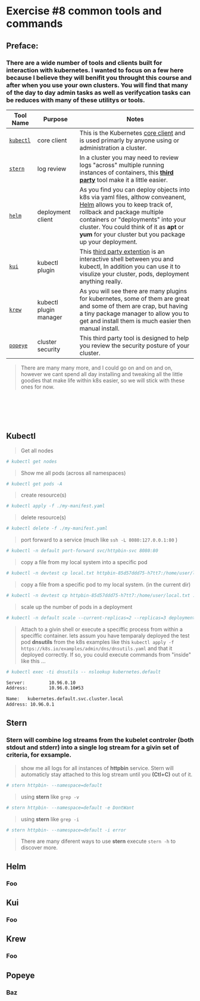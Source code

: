 # Exercise #8 common tools and commands

## Preface:
### There are a wide number of tools and clients built for interaction with kubernetes. I wanted to focus on a few here because I believe they will benifit you throught this course and after when you use your own clusters. You will find that many of the day to day admin tasks as well as verifycation tasks can be reduces with many of these utilitys or tools.

| Tool Name | Purpose | Notes |
--- | --- | ---
[`kubectl`](#Kubectl) | core client | This is the Kubernetes [core client](https://kubernetes.io/docs/reference/kubectl/overview/) and is used primarly by anyone using or administration a cluster.
[`stern`](#Stern) | log review | In a cluster you may need to review logs "across" multiple running instances of containers, this [__third party__](https://github.com/wercker/stern) tool make it a little easier. 
[`helm`](#Helm) | deployment client | As you find you can deploy objects into k8s via yaml files, althow conveanent, [Helm](https://helm.sh/docs/intro/quickstart/) allows you to keep track of, rollback and package multiple containers or "deployments" into your cluster. You could think of it as __apt__ or __yum__ for your cluster but you package up your deployment.
[`kui`](#Kui) | kubectl plugin | This [third party extention](https://github.com/IBM/kui) is an interactive shell between you and kubectl, In addition you can use it to visulize your cluster, pods, deployment anything really.
[`krew`](#Krew) | kubectl plugin manager | As you will see there are many plugins for kubernetes, some of them are great and some of them are crap, but having a tiny package manager to allow you to get and install them is much easier then manual install.  
[`popeye`](#Popeye) | cluster security | This third party tool is designed to help you review the security posture of your cluster.

> There are many many more, and I could go on and on and on, however we cant spend all day installing and tweaking all the little goodies that make life within k8s easier, so we will stick with these ones for now.

<br/>
<br/>
<br/>
<br/>

## Kubectl
> Get all nodes
```bash
# kubectl get nodes
```
> Show me all pods (across all namespaces)
```bash
# kubectl get pods -A
```
> create resource(s)
```bash
# kubectl apply -f ./my-manifest.yaml
```
> delete resource(s)
```bash
# kubectl delete -f ./my-manifest.yaml
```
> port forward to a service (much like `ssh -L 8080:127.0.0.1:80` )
```bash
# kubectl -n default port-forward svc/httpbin-svc 8080:80
```
> copy a file from my local system into a specific pod
```bash
# kubectl -n devtest cp local.txt httpbin-85d57ddd75-h7tt7:/home/user/local.txt
```
> copy a file from a specific pod to my local system. (in the current dir)
```bash
# kubectl -n devtest cp httpbin-85d57ddd75-h7tt7:/home/user/local.txt .
```
> scale up the number of pods in a deployment
```bash
# kubectl -n default scale --current-replicas=2 --replicas=3 deployment/httpbin
```
> Attach to a givin shell or execute a speciffic process from within a speciffic container. lets assum you have temparaly deployed the test pod __dnsutils__ from the k8s examples like this ``` kubectl apply -f https://k8s.io/examples/admin/dns/dnsutils.yaml ``` and that it deployed correctly. If so, you could execute commands from "inside" like this ...
```bash
# kubectl exec -ti dnsutils -- nslookup kubernetes.default

Server:         10.96.0.10
Address:        10.96.0.10#53

Name:   kubernetes.default.svc.cluster.local
Address: 10.96.0.1
```


## Stern
### Stern will combine log streams from the kubelet controler (both stdout and stderr) into a single __log stream__ for a givin set of criteria, for exsample.
> show me all logs for all instances of __httpbin__ service. Stern will automaticly stay attached to this log stream until you __(Ctl+C)__ out of it.
```bash
# stern httpbin- --namespace=default
```
> using __stern__ like `grep -v`
```bash
# stern httpbin- --namespace=default -e DontWant
```
> using __stern__ like `grep -i`
```bash
# stern httpbin- --namespace=default -i error
```
> There are many diferent ways to use __stern__ execute `stern -h` to discover more.

## Helm
### Foo

## Kui
### Foo

## Krew
### Foo

## Popeye
### Baz

